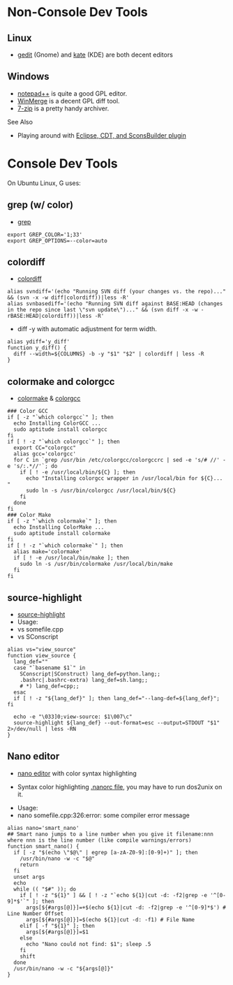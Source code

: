 # Non-Console Dev Tools

## Linux

  - [gedit](http://www.gnome.org/projects/gedit/screenshots.html)
    (Gnome) and [kate](http://kate-editor.org/) (KDE) are both decent
    editors

## Windows

  - [notepad++](http://notepad-plus.sourceforge.net/) is quite a good
    GPL editor.
  - [WinMerge](http://winmerge.org/) is a decent GPL diff tool.
  - [7-zip](http://www.7-zip.org/) is a pretty handy archiver. 

See Also

  - Playing around with [Eclipse, CDT, and SconsBuilder plugin](eclipse)

# Console Dev Tools

On Ubuntu Linux, G uses:

## grep (w/ color)

  - [grep](http://packages.ubuntu.com/hardy/grep)

<!-- end list -->

    export GREP_COLOR='1;33'
    export GREP_OPTIONS=--color=auto

## colordiff

  - [colordiff](http://packages.ubuntu.com/hardy/colordiff)

<!-- end list -->

    alias svndiff='(echo "Running SVN diff (your changes vs. the repo)..." && (svn -x -w diff|colordiff))|less -R'
    alias svnbasediff='(echo "Running SVN diff against BASE:HEAD (changes in the repo since last \"svn update\")..." && (svn diff -x -w -rBASE:HEAD|colordiff))|less -R'

  - diff -y with automatic adjustment for term width.

<!-- end list -->

    alias ydiff='y_diff'
    function y_diff() {
      diff --width=${COLUMNS} -b -y "$1" "$2" | colordiff | less -R
    }

## colormake and colorgcc

  - [colormake](http://packages.ubuntu.com/hardy/colormake) &
    [colorgcc](http://packages.ubuntu.com/hardy/colorgcc)

<!-- end list -->

    ### Color GCC
    if [ -z "`which colorgcc`" ]; then
      echo Installing ColorGCC ...
      sudo aptitude install colorgcc
    fi
    if [ ! -z "`which colorgcc`" ]; then
      export CC="colorgcc"
      alias gcc='colorgcc'
      for C in `grep /usr/bin /etc/colorgcc/colorgccrc | sed -e 's/# //' -e 's/:.*//'`; do
        if [ ! -e /usr/local/bin/${C} ]; then
          echo "Installing colorgcc wrapper in /usr/local/bin for ${C}... "
          sudo ln -s /usr/bin/colorgcc /usr/local/bin/${C}
        fi
      done
    fi
    ### Color Make
    if [ -z "`which colormake`" ]; then
      echo Installing ColorMake ...
      sudo aptitude install colormake
    fi
    if [ ! -z "`which colormake`" ]; then
      alias make='colormake'
      if [ ! -e /usr/local/bin/make ]; then
        sudo ln -s /usr/bin/colormake /usr/local/bin/make
      fi
    fi

## source-highlight

  - [source-highlight](http://packages.ubuntu.com/hardy/source-highlight)
  - Usage: 
  - vs somefile.cpp
  - vs SConscript

<!-- end list -->

    alias vs="view_source"
    function view_source {
      lang_def=""
      case "`basename $1`" in
        SConscript|SConstruct) lang_def=python.lang;;
        .bashrc|.bashrc-extra) lang_def=sh.lang;;
        # *) lang_def=cpp;;
      esac
      if [ ! -z "${lang_def}" ]; then lang_def="--lang-def=${lang_def}"; fi
    
      echo -e "\033]0;view-source: $1\007\c"
      source-highlight ${lang_def} --out-format=esc --output=STDOUT "$1" 2>/dev/null | less -RN
    }

## Nano editor

  - [nano editor](http://nano-editor.org) with color syntax highlighting

<!-- end list -->

  - Syntax color highlighting [.nanorc
    file](http://stacktrace.org/archive/.nanorc), you may have to run
    dos2unix on it.

<!-- end list -->

  - Usage: 
  - nano somefile.cpp:326:error: some compiler error message

<!-- end list -->

    alias nano='smart_nano'
    ## Smart nano jumps to a line number when you give it filename:nnn where nnn is the line number (like compile warnings/errors)
    function smart_nano() {
      if [ -z "$(echo \"$@\" | egrep [a-zA-Z0-9]:[0-9]+)" ]; then
        /usr/bin/nano -w -c "$@"
        return
      fi
      unset args
      echo
      while (( "$#" )); do
        if [ ! -z "${1}" ] && [ ! -z "`echo ${1}|cut -d: -f2|grep -e '^[0-9]*$'`" ]; then
          args[${#args[@]}]=+$(echo ${1}|cut -d: -f2|grep -e '^[0-9]*$') # Line Number Offset
          args[${#args[@]}]=$(echo ${1}|cut -d: -f1) # File Name
        elif [ -f "${1}" ]; then
          args[${#args[@]}]=$1
        else
          echo "Nano could not find: $1"; sleep .5
        fi
        shift
      done
      /usr/bin/nano -w -c "${args[@]}"
    }
